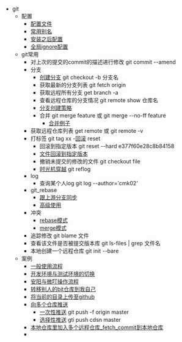 - git
	- 配置
		- [配置文件](config/.gitconfig)
		- [常用别名](config.md#常用别名)
		- [安装之后配置](config.md#安装之后配置)
		- [全局ignore配置](config.md#全局ignore配置)
	- git常用
		- 对上次的提交的commit的描述进行修改  git commit --amend
		- 分支
			- [创建分支](use.md#创建分支) git checkout -b 分支名
			- 获取最新的分支列表  git fetch origin
			- 获取远程所有分支 get branch -a 
			- 查看远程仓库的分支情况 git remote show 仓库名
			- [分支创建策略](use.md#分支创建策略)
			- 合并 git merge feature 或 git merge --no-ff feature
				- [合并例子](use.md#合并例子)
		- 获取远程仓库列表 get remote 或 git remote -v
		- 打标签 git tag xx
		-[回滚](use.md#回滚) reset
			- 回滚到指定版本	git reset --hard e377f60e28c8b84158
			- [文件回滚到指定版本](use.md#文件回滚到指定版本)
			- 撤销未提交的修改的文件  git checkout file
			- [时光机穿越](use.md#时光机穿越) git reflog
		- log
			- 查询某个人log  git log --author='cmk02'
		- git_rebase
			- [跟上游分支同步](use.md#跟上游分支同步) 
			- [高级使用](use.md#高级使用) 
		- 冲突
			- [rebase模式](use.md#rebase模式) 
			- [merge模式](use.md#merge模式) 
	    - 追踪修改 git blame 文件
	    - 查看该文件是否被提交版本库 git ls-files | grep 文件名
	    - 本地创建一个远程仓库 git init --bare
	- 案例
		- [一般使用流程](use.md#一般使用流程)
		- [开发环境与测试环境的切换](use.md#开发环境与测试环境的切换)
		- [安阳与微叮操作流程](example.md#安阳与微叮操作流程)
		- [转移别人的bit仓库到我自己](example.md#转移别人的bit仓库到我自己)
		- [将当前的目录上传至github](example.md#将当前的目录上传至github)
		- [向多个仓库推送](example.md#向多个仓库推送)
			- [一次性推送](example.md#一次性推送) git push -f origin master
			- [选择性推送](example.md#选择性推送) gti push cdsn master 
		- [本地仓库里加入多个远程仓库_fetch_commit到本地仓库](example.md#本地仓库里加入多个远程仓库_fetch_commit到本地仓库)
		- 
		